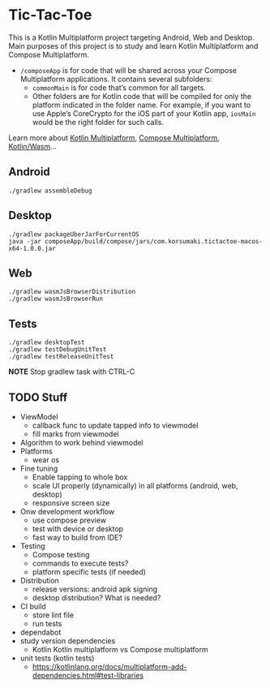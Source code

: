 # Tic-Tac-Toe

This is a Kotlin Multiplatform project targeting Android, Web and Desktop.
Main purposes of this project is to study and learn Kotlin Multiplatform and Compose Multiplatform.

* `/composeApp` is for code that will be shared across your Compose Multiplatform applications.
  It contains several subfolders:
  - `commonMain` is for code that’s common for all targets.
  - Other folders are for Kotlin code that will be compiled for only the platform indicated in the folder name.
    For example, if you want to use Apple’s CoreCrypto for the iOS part of your Kotlin app,
    `iosMain` would be the right folder for such calls.


Learn more about [Kotlin Multiplatform](https://www.jetbrains.com/help/kotlin-multiplatform-dev/get-started.html),
[Compose Multiplatform](https://github.com/JetBrains/compose-multiplatform/#compose-multiplatform),
[Kotlin/Wasm](https://kotl.in/wasm/)…

## Android

    ./gradlew assembleDebug

## Desktop

    ./gradlew packageUberJarForCurrentOS
    java -jar composeApp/build/compose/jars/com.korsumaki.tictactoe-macos-x64-1.0.0.jar

## Web

    ./gradlew wasmJsBrowserDistribution
    ./gradlew wasmJsBrowserRun

## Tests

    ./gradlew desktopTest
    ./gradlew testDebugUnitTest
    ./gradlew testReleaseUnitTest

**NOTE** Stop gradlew task with CTRL-C

## TODO Stuff
  - ViewModel
    - callback func to update tapped info to viewmodel
    - fill marks from viewmodel
  - Algorithm to work behind viewmodel
  - Platforms
    - wear os
  - Fine tuning
    - Enable tapping to whole box
    - scale UI properly (dynamically) in all platforms (android, web, desktop)
    - responsive screen size
  - Onw development workflow
    + use compose preview
    - test with device or desktop
    - fast way to build from IDE?
  - Testing
    - Compose testing
    - commands to execute tests?
    - platform specific tests (if needed)
  - Distribution
    - release versions: android apk signing
    - desktop distribution? What is needed?
  - CI build
    - store lint file
    - run tests
  - dependabot
  - study version dependencies
    - Kotlin Kotlin multiplatform vs Compose multiplatform
  - unit tests (kotlin tests)
    - https://kotlinlang.org/docs/multiplatform-add-dependencies.html#test-libraries
